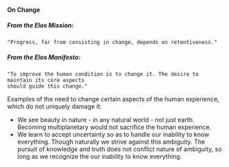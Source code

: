 #### On Change

##### From the Elos Mission:
    "Progress, far from consisting in change, depends on retentiveness."

##### From the Elos Manifesto:
    "To improve the human condition is to change it. The desire to maintain its core aspects 
    should guide this change."

Examples of the need to change certain aspects of the human experience, which do not uniquely damage it:

 - We see beauty in nature - in any natural world - not just earth. Becoming multiplanetary would not sacrifice the human experience.
 - We learn to accept uncertainty so as to handle our inability to know everything. Though naturally we strive against this ambiguity. The pursuit of knowledge and truth does not conflict nature of ambiguity, so long as we recognize the our inability to know everything.
